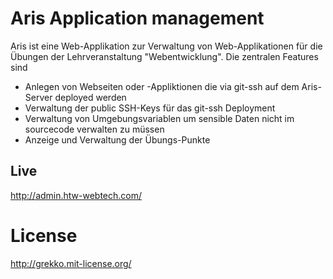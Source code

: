 # Aris Application management

Aris ist eine Web-Applikation zur Verwaltung von Web-Applikationen für die Übungen
der Lehrveranstaltung "Webentwicklung". Die zentralen Features sind

* Anlegen von Webseiten oder -Appliktionen die via git-ssh auf dem Aris-Server deployed werden
* Verwaltung der public SSH-Keys für das git-ssh Deployment
* Verwaltung von Umgebungsvariablen um sensible Daten nicht im sourcecode verwalten zu müssen
* Anzeige und Verwaltung der Übungs-Punkte


## Live

http://admin.htw-webtech.com/

# License

http://grekko.mit-license.org/
